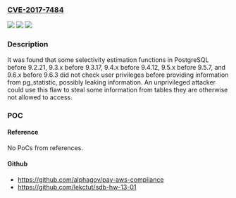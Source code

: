 ### [CVE-2017-7484](https://cve.mitre.org/cgi-bin/cvename.cgi?name=CVE-2017-7484)
![](https://img.shields.io/static/v1?label=Product&message=PostgreSQL&color=blue)
![](https://img.shields.io/static/v1?label=Version&message=n%2Fa&color=blue)
![](https://img.shields.io/static/v1?label=Vulnerability&message=CWE-285&color=brighgreen)

### Description

It was found that some selectivity estimation functions in PostgreSQL before 9.2.21, 9.3.x before 9.3.17, 9.4.x before 9.4.12, 9.5.x before 9.5.7, and 9.6.x before 9.6.3 did not check user privileges before providing information from pg_statistic, possibly leaking information. An unprivileged attacker could use this flaw to steal some information from tables they are otherwise not allowed to access.

### POC

#### Reference
No PoCs from references.

#### Github
- https://github.com/alphagov/pay-aws-compliance
- https://github.com/lekctut/sdb-hw-13-01

